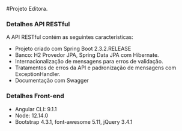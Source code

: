 #Projeto  Editora.

### Detalhes API RESTful
A API RESTful contém as seguintes características:  
* Projeto criado com Spring Boot 2.3.2.RELEASE
* Banco: H2 Provedor JPA, Spring Data JPA com Hibernate.
* Internacionalização de mensagens para erros de validação.
* Tratamentos de erros da API e padronização de mensagens com ExceptionHandler.
* Documentação com Swagger

### Detalhes Front-end
* Angular CLI: 9.1.1
* Node: 12.14.0
* Bootstrap 4.3.1, font-awesome 5.11, jQuery 3.4.1
